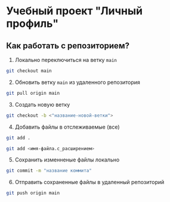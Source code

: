 # Учебный проект "Личный профиль"

## Как работать с репозиторием?

1. Локально переключиться на ветку `main` 

```sh
git checkout main
```

2. Обновить ветку `main` из удаленного репозитория 

```sh
git pull origin main
```

3. Создать новую ветку

```sh
git checkout -b <"название-новой-ветки">
```

4. Добавить файлы в отслеживаемые (все) 

```sh
git add .
```
```sh
git add <имя-файла.с_расширением>
```

5. Сохранить изменненые файлы локально 

```sh
git commit -m "название коммита"
```

6. Отправить сохраненные файлы в удаленный репозиторий 

```sh
git push origin main
```
